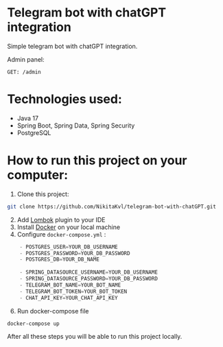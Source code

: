 # Telegram bot with chatGPT integration

Simple telegram bot with chatGPT integration.

Admin panel:

`GET: /admin `

# Technologies used:
- Java 17
- Spring Boot, Spring Data, Spring Security
- PostgreSQL

# How to run this project on your computer:
1. Clone this project:
```bash
git clone https://github.com/NikitaKvl/telegram-bot-with-chatGPT.git
```
2. Add [Lombok](https://projectlombok.org/setup/overview) plugin to your IDE
3. Install [Docker](https://www.docker.com/products/docker-desktop/) on your local machine
4. Configure `docker-compose.yml` :
```java
    - POSTGRES_USER=YOUR_DB_USERNAME
    - POSTGRES_PASSWORD=YOUR_DB_PASSWORD
    - POSTGRES_DB=YOUR_DB_NAME
    
    - SPRING_DATASOURCE_USERNAME=YOUR_DB_USERNAME
    - SPRING_DATASOURCE_PASSWORD=YOUR_DB_PASSWORD
    - TELEGRAM_BOT_NAME=YOUR_BOT_NAME
    - TELEGRAM_BOT_TOKEN=YOUR_BOT_TOKEN
    - CHAT_API_KEY=YOUR_CHAT_API_KEY
```
6. Run docker-compose file
```bash
docker-compose up
```

After all these steps you will be able to run this project locally.

